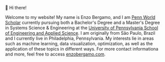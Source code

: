 👋 Hi there!

Welcome to my website! My name is Enzo Bergamo, and I am [Penn World Scholar](https://global.upenn.edu/isss/penn-world-scholars) currently pursuing both a Bachelor's Degree and a Master's Degree in Systems Science & Engineering at the [University of Pennsylvania School of Engineering and Applied Science](https://www.seas.upenn.edu/). I am originally from São Paulo, Brazil and I currently live in Philadelphia, Pennsylvania. My interests lie in areas such as machine learning, data visualization, optimization, as well as the application of these topics in different ways. For more contact informationa and more, feel free to access [enzobergamo.com](https://www.enzobergamo.com).
